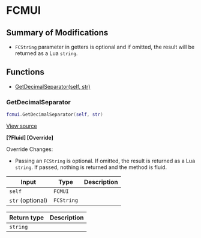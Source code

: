 # FCMUI

## Summary of Modifications
- `FCString` parameter in getters is optional and if omitted, the result will be returned as a Lua `string`.

## Functions

- [GetDecimalSeparator(self, str)](#getdecimalseparator)

### GetDecimalSeparator

```lua
fcmui.GetDecimalSeparator(self, str)
```

[View source](https://github.com/finale-lua/lua-scripts/tree/refs/heads/master/src/mixin/FCMUI.lua#L29)

**[?Fluid] [Override]**

Override Changes:
- Passing an `FCString` is optional. If omitted, the result is returned as a Lua `string`. If passed, nothing is returned and the method is fluid.

| Input | Type | Description |
| ----- | ---- | ----------- |
| `self` | `FCMUI` |  |
| `str` (optional) | `FCString` |  |

| Return type | Description |
| ----------- | ----------- |
| `string` |  |
